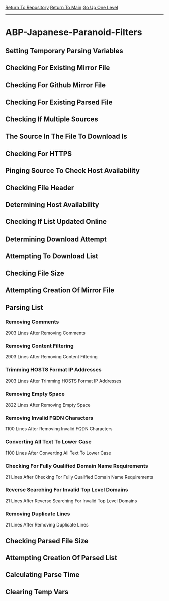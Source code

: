 [Return To Repository](https://github.com/deathbybandaid/piholeparser/)
[Return To Main](https://github.com/deathbybandaid/piholeparser/blob/dev-nomerge/RecentRunLogs/Mainlog.md)
[Go Up One Level](https://github.com/deathbybandaid/piholeparser/blob/dev-nomerge/RecentRunLogs/TopLevelScripts/30-Processing-Blacklists.md)
____________________________________
# ABP-Japanese-Paranoid-Filters
## Setting Temporary Parsing Variables
## Checking For Existing Mirror File
## Checking For Github Mirror File
## Checking For Existing Parsed File
## Checking If Multiple Sources
## The Source In The File To Download Is
## Checking For HTTPS
## Pinging Source To Check Host Availability
## Checking File Header
## Determining Host Availability
## Checking If List Updated Online
## Determining Download Attempt
## Attempting To Download List
## Checking File Size
## Attempting Creation Of Mirror File
## Parsing List
### Removing Comments
2903 Lines After Removing Comments
### Removing Content Filtering
2903 Lines After Removing Content Filtering
### Trimming HOSTS Format IP Addresses
2903 Lines After Trimming HOSTS Format IP Addresses
### Removing Empty Space
2822 Lines After Removing Empty Space
### Removing Invalid FQDN Characters
1100 Lines After Removing Invalid FQDN Characters
### Converting All Text To Lower Case
1100 Lines After Converting All Text To Lower Case
### Checking For Fully Qualified Domain Name Requirements
21 Lines After Checking For Fully Qualified Domain Name Requirements
### Reverse Searching For Invalid Top Level Domains
21 Lines After Reverse Searching For Invalid Top Level Domains
### Removing Duplicate Lines
21 Lines After Removing Duplicate Lines
## Checking Parsed File Size
## Attempting Creation Of Parsed List
## Calculating Parse Time
## Clearing Temp Vars
